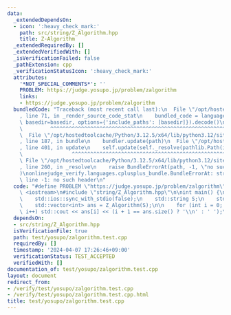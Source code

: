 ```yaml
---
data:
  _extendedDependsOn:
  - icon: ':heavy_check_mark:'
    path: src/string/Z_Algorithm.hpp
    title: Z-Algorithm
  _extendedRequiredBy: []
  _extendedVerifiedWith: []
  _isVerificationFailed: false
  _pathExtension: cpp
  _verificationStatusIcon: ':heavy_check_mark:'
  attributes:
    '*NOT_SPECIAL_COMMENTS*': ''
    PROBLEM: https://judge.yosupo.jp/problem/zalgorithm
    links:
    - https://judge.yosupo.jp/problem/zalgorithm
  bundledCode: "Traceback (most recent call last):\n  File \"/opt/hostedtoolcache/Python/3.12.5/x64/lib/python3.12/site-packages/onlinejudge_verify/documentation/build.py\"\
    , line 71, in _render_source_code_stat\n    bundled_code = language.bundle(stat.path,\
    \ basedir=basedir, options={'include_paths': [basedir]}).decode()\n          \
    \         ^^^^^^^^^^^^^^^^^^^^^^^^^^^^^^^^^^^^^^^^^^^^^^^^^^^^^^^^^^^^^^^^^^^^^^^^^^^^^^^^^\n\
    \  File \"/opt/hostedtoolcache/Python/3.12.5/x64/lib/python3.12/site-packages/onlinejudge_verify/languages/cplusplus.py\"\
    , line 187, in bundle\n    bundler.update(path)\n  File \"/opt/hostedtoolcache/Python/3.12.5/x64/lib/python3.12/site-packages/onlinejudge_verify/languages/cplusplus_bundle.py\"\
    , line 401, in update\n    self.update(self._resolve(pathlib.Path(included), included_from=path))\n\
    \                ^^^^^^^^^^^^^^^^^^^^^^^^^^^^^^^^^^^^^^^^^^^^^^^^^^^^^^^^^\n \
    \ File \"/opt/hostedtoolcache/Python/3.12.5/x64/lib/python3.12/site-packages/onlinejudge_verify/languages/cplusplus_bundle.py\"\
    , line 260, in _resolve\n    raise BundleErrorAt(path, -1, \"no such header\"\
    )\nonlinejudge_verify.languages.cplusplus_bundle.BundleErrorAt: string/Z_Algorithm.hpp:\
    \ line -1: no such header\n"
  code: "#define PROBLEM \"https://judge.yosupo.jp/problem/zalgorithm\"\n\n#include\
    \ <iostream>\n#include \"string/Z_Algorithm.hpp\"\n\nint main() {\n    std::cin.tie(0);\n\
    \    std::ios::sync_with_stdio(false);\n    std::string S;\n    std::cin >> S;\n\
    \    std::vector<int> ans = Z_Algorithm(S);\n\n    for (int i = 0; i < ans.size();\
    \ i++) std::cout << ans[i] << (i + 1 == ans.size() ? '\\n' : ' ');\n}"
  dependsOn:
  - src/string/Z_Algorithm.hpp
  isVerificationFile: true
  path: test/yosupo/zalgorithm.test.cpp
  requiredBy: []
  timestamp: '2024-04-07 17:26:46+09:00'
  verificationStatus: TEST_ACCEPTED
  verifiedWith: []
documentation_of: test/yosupo/zalgorithm.test.cpp
layout: document
redirect_from:
- /verify/test/yosupo/zalgorithm.test.cpp
- /verify/test/yosupo/zalgorithm.test.cpp.html
title: test/yosupo/zalgorithm.test.cpp
---
```

